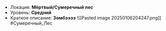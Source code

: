 - Локация: **Мёртвый/Сумеречный лес**
- Уровень: **Средний**
- Краткое описание: **Зомбээээ**
![[Pasted image 20250106204247.png]]
#Сумеречный_Лес
